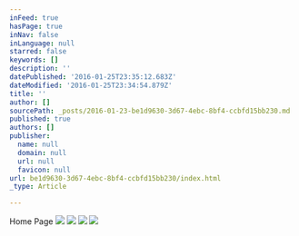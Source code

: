 ```yaml
---
inFeed: true
hasPage: true
inNav: false
inLanguage: null
starred: false
keywords: []
description: ''
datePublished: '2016-01-25T23:35:12.683Z'
dateModified: '2016-01-25T23:34:54.879Z'
title: ''
author: []
sourcePath: _posts/2016-01-23-be1d9630-3d67-4ebc-8bf4-ccbfd15bb230.md
published: true
authors: []
publisher:
  name: null
  domain: null
  url: null
  favicon: null
url: be1d9630-3d67-4ebc-8bf4-ccbfd15bb230/index.html
_type: Article

---
```

Home Page
![](https://the-grid-user-content.s3-us-west-2.amazonaws.com/cdf81218-7ca2-4e9e-b55c-eed40acbce8a.JPG)
![](https://the-grid-user-content.s3-us-west-2.amazonaws.com/ba0ee92a-d730-4b40-b2e6-27985830bb3c.JPG)
![](https://the-grid-user-content.s3-us-west-2.amazonaws.com/0d12cd16-ad88-480f-8a6c-383ab3c755be.jpg)
![](https://the-grid-user-content.s3-us-west-2.amazonaws.com/7954d003-6544-48bb-8e6c-981b343b8fa5.JPG)